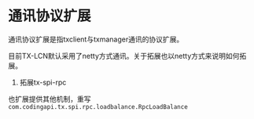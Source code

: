 # 通讯协议扩展

通讯协议扩展是指txclient与txmanager通讯的协议扩展。

目前TX-LCN默认采用了netty方式通讯。关于拓展也以netty方式来说明如何拓展。


1. 拓展tx-spi-rpc

也扩展提供其他机制，重写`com.codingapi.tx.spi.rpc.loadbalance.RpcLoadBalance`
